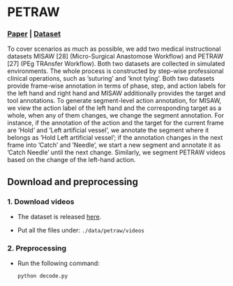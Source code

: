 # PETRAW

### [Paper](https://arxiv.org/pdf/2202.05821v2.pdf) | [Dataset](https://www.synapse.org/#!Synapse:syn25147789/wiki/608848) 

To cover scenarios as much as possible, we add two medical instructional datasets MISAW [28] (Micro-Surgical Anastomose Workflow) and PETRAW [27] (PEg TRAnsfer Workflow). Both two datasets are collected in simulated environments. The whole process is constructed by step-wise professional clinical operations, such as ’suturing’ and ’knot tying’. Both two datasets provide frame-wise annotation in terms of phase, step, and action labels for the left hand and right hand and MISAW additionally provides the target and tool annotations. To generate segment-level action annotation, for MISAW, we view the action label of the left hand and the corresponding target as a whole, when any of them changes, we change the segment annotation. For instance, if the annotation of the action and the target for the current frame are ’Hold’ and ’Left artificial vessel’, we annotate the segment where it belongs as ’Hold Left artificial vessel’; if the annotation changes in the next frame into ’Catch’ and ’Needle’, we start a new segment and annotate it as ’Catch Needle’ until the next change. Similarly, we segment PETRAW videos based on the change of the left-hand action.

## Download and preprocessing

### 1. Download videos

- The dataset is released [here](https://www.synapse.org/#!Synapse:syn25147789/files/).


- Put all the files under:  `./data/petraw/videos`

### 2. Preprocessing

- Run the following command: 
    ```
    python decode.py
    ```